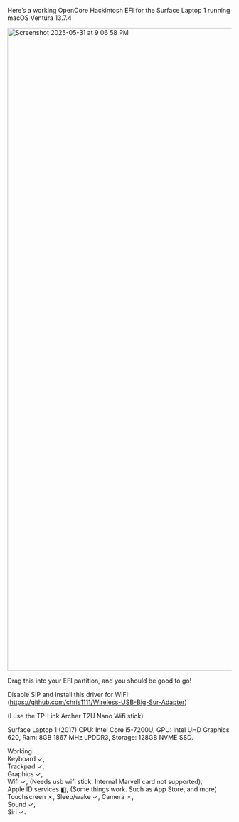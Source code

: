 Here’s a working OpenCore Hackintosh EFI for the Surface Laptop 1 running macOS Ventura 13.7.4

<img width="1440" alt="Screenshot 2025-05-31 at 9 06 58 PM" src="https://github.com/user-attachments/assets/10c6848f-416b-4d48-8d67-6e006efb20c1" />

Drag this into your EFI partition, and you should be good to go!

Disable SIP and install this driver for WIFI: (https://github.com/chris1111/Wireless-USB-Big-Sur-Adapter)

(I use the TP-Link Archer T2U Nano Wifi stick)

Surface Laptop 1 (2017)  CPU: Intel Core i5-7200U, GPU: Intel UHD Graphics 620, Ram: 8GB 1867 MHz LPDDR3, Storage: 128GB NVME SSD. 

Working:  
Keyboard ✓,  
Trackpad ✓,  
Graphics ✓,  
Wifi ✓, (Needs usb wifi stick. Internal Marvell card not supported),  
Apple ID services ◧, (Some things work. Such as App Store, and more) 
Touchscreen ✗, 
Sleep/wake ✓, 
Camera ✗,  
Sound ✓,  
Siri ✓. 
